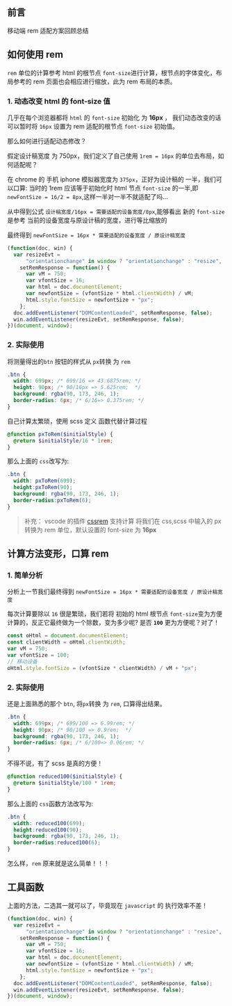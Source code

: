 ## 前言

移动端 rem 适配方案回顾总结

## 如何使用 rem

`rem` 单位的计算参考 html 的根节点 `font-size`进行计算，根节点的字体变化，布局参考的 rem 页面也会相应进行缩放，此为 rem 布局的本质。

### 1. 动态改变 html 的 font-size 值

几乎在每个浏览器都将 `html` 的 `font-size` 初始化 为 **16px** ， 我们动态改变的话可以暂时将 `16px` 设置为 rem 适配的根节点 `font-size` 初始值。

那么如何进行适配动态修改？

假定设计稿宽度 为 750px，我们定义了自己使用 `1rem = 16px` 的单位去布局，如何适配呢？

在 chrome 的 手机 iphone 模拟器宽度为 `375px`，正好为设计稿的 一半，我们可以口算: 当时的 1rem 应该等于初始化时 html 节点 `font-size` 的一半,即 `newFontSize = 16/2 = 8px`,这样一半对一半不就适配了吗...

从中得到公式 `设计稿宽度/16px = 需要适配的设备宽度/8px`,能够看出 新的 `font-size` 是参考 当前的设备宽度与原设计稿的宽度，进行等比缩放的

最终得到 `newFontSize = 16px * 需要适配的设备宽度 / 原设计稿宽度`

```js
(function(doc, win) {
  var resizeEvt =
      "orientationchange" in window ? "orientationchange" : "resize",
    setRemResponse = function() {
      var vM = 750;
      var vfontSize = 16;
      var html = doc.documentElement;
      var newfontSize = (vfontSize * html.clientWidth) / vM;
      html.style.fontSize = newfontSize + "px";
    };
  doc.addEventListener("DOMContentLoaded", setRemResponse, false);
  win.addEventListener(resizeEvt, setRemResponse, false);
})(document, window);
```

### 2. 实际使用

将测量得出的`btn` 按钮的样式从 `px`转换 为 `rem`

```css
.btn {
  width: 699px; /* 699/16 => 43.6875rem; */
  height: 90px; /* 90/16px => 5.625rem;  */
  background: rgba(90, 173, 246, 1);
  border-radius: 6px; /* 6/16=> 0.375rem; */
}
```

自己计算太繁琐，使用 scss 定义 函数代替计算过程

```Scss
@function pxToRem($initialStyle) {
  @return $initialStyle/16 * 1rem;
}
```

那么上面的 `css`改写为:

```Scss
.btn {
  width: pxToRem(699);
  height:pxToRem(90);
  background: rgba(90, 173, 246, 1);
  border-radius:pxToRem(6);
}
```

> 补充： vscode 的插件 [cssrem](https://marketplace.visualstudio.com/items?itemName=cipchk.cssrem) 支持计算 将我们在 css,scss 中输入的 px 转换为 rem 单位，默认设置的 font-size 为 **16px**

## 计算方法变形，口算 rem

### 1. 简单分析

分析上一节我们最终得到 `newFontSize = 16px * 需要适配的设备宽度 / 原设计稿宽度`

每次计算要除以 `16` 很是繁琐，我们若将 初始的 html 根节点 `font-size`变为方便计算的，反正它最终做为一个除数，变为多少呢? 是否 **`100`** 更为方便呢？对了！

```js
const oHtml = document.documentElement;
const clientWidth = oHtml.clientWidth;
var vM = 750;
var vfontSize = 100;
// 移动设备
oHtml.style.fontSize = (vfontSize * clientWidth) / vM + "px";
```

### 2. 实际使用

还是上面熟悉的那个 `btn`, 将`px`转换 为 `rem`, 口算得出结果。

```css
.btn {
  width: 699px; /* 699/100 => 6.99rem; */
  height: 90px; /* 90/100 => 0.9rem;  */
  background: rgba(90, 173, 246, 1);
  border-radius: 6px; /* 6/100=> 0.06rem; */
}
```

不得不说，有了 scss 是真的方便！

```Scss
@function reduced100($initialStyle) {
  @return $initialStyle/100 * 1rem;
}
```

那么上面的 `css`函数方法改写为:

```Scss
.btn {
  width: reduced100(699);
  height:reduced100(90);
  background: rgba(90, 173, 246, 1);
  border-radius:reduced100(6);
}
```

怎么样，`rem` 原来就是这么简单！！！

## 工具函数

上面的方法，二选其一就可以了，毕竟现在 `javascript` 的 执行效率不差！

```js
(function(doc, win) {
  var resizeEvt =
      "orientationchange" in window ? "orientationchange" : "resize",
    setRemResponse = function() {
      var vM = 750;
      var vfontSize = 16;
      var html = doc.documentElement;
      var newfontSize = (vfontSize * html.clientWidth) / vM;
      html.style.fontSize = newfontSize + "px";
    };
  doc.addEventListener("DOMContentLoaded", setRemResponse, false);
  win.addEventListener(resizeEvt, setRemResponse, false);
})(document, window);
```
